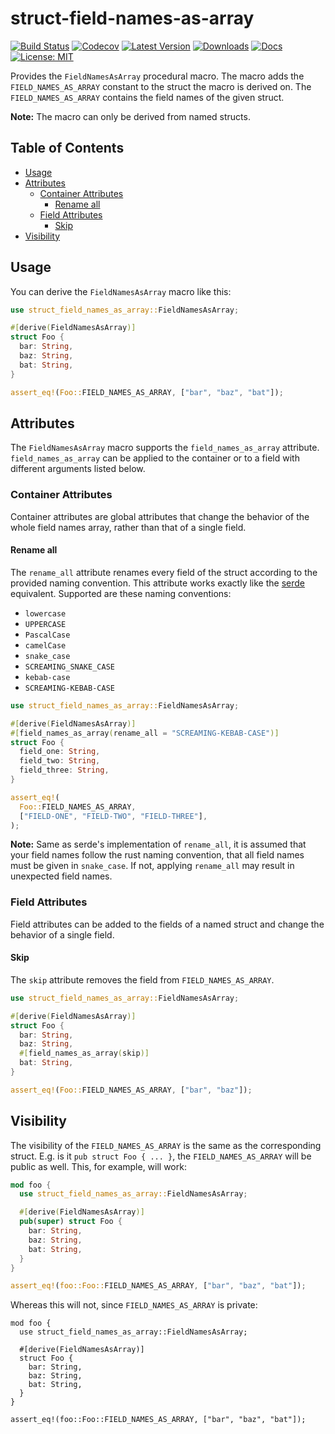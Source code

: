 # struct-field-names-as-array

[![Build Status](https://github.com/jofas/struct_field_names_as_array/actions/workflows/build.yml/badge.svg)](https://github.com/jofas/struct_field_names_as_array/actions/workflows/build.yml)
[![Codecov](https://codecov.io/gh/jofas/struct_field_names_as_array/branch/master/graph/badge.svg?token=69YKZ1JIBK)](https://codecov.io/gh/jofas/struct_field_names_as_array)
[![Latest Version](https://img.shields.io/crates/v/struct-field-names-as-array.svg)](https://crates.io/crates/struct-field-names-as-array)
[![Downloads](https://img.shields.io/crates/d/struct-field-names-as-array?label=downloads)](https://crates.io/crates/struct-field-names-as-array)
[![Docs](https://img.shields.io/badge/docs-latest-blue.svg)](https://docs.rs/struct-field-names-as-array/latest/struct_field_names_as_array)
[![License: MIT](https://img.shields.io/badge/License-MIT-blue.svg)](https://opensource.org/licenses/MIT)

Provides the `FieldNamesAsArray` procedural macro.
The macro adds the `FIELD_NAMES_AS_ARRAY` constant to the struct the
macro is derived on.
The `FIELD_NAMES_AS_ARRAY` contains the field names of the given 
struct.

**Note:** The macro can only be derived from named structs.

## Table of Contents

<!--ts-->
   * [Usage](#usage)
   * [Attributes](#attributes)
      * [Container Attributes](#container-attributes)
         * [Rename all](#rename-all)
      * [Field Attributes](#field-attributes)
         * [Skip](#skip)
   * [Visibility](#visibility)
<!--te-->

## Usage

You can derive the `FieldNamesAsArray` macro like this:

```rust
use struct_field_names_as_array::FieldNamesAsArray;

#[derive(FieldNamesAsArray)]
struct Foo {
  bar: String,
  baz: String,
  bat: String,
}

assert_eq!(Foo::FIELD_NAMES_AS_ARRAY, ["bar", "baz", "bat"]);
```

## Attributes

The `FieldNamesAsArray` macro supports the
`field_names_as_array` attribute.
`field_names_as_array` can be applied to the container or to a field
with different arguments listed below.

### Container Attributes

Container attributes are global attributes that change the behavior
of the whole field names array, rather than that of a single field.

#### Rename all

The `rename_all` attribute renames every field of the struct according
to the provided naming convention.
This attribute works exactly like the [serde][serde_rename_all]
equivalent.
Supported are these naming conventions:
  - `lowercase`
  - `UPPERCASE`
  - `PascalCase`
  - `camelCase`
  - `snake_case`
  - `SCREAMING_SNAKE_CASE`
  - `kebab-case`
  - `SCREAMING-KEBAB-CASE`

```rust
use struct_field_names_as_array::FieldNamesAsArray;

#[derive(FieldNamesAsArray)]
#[field_names_as_array(rename_all = "SCREAMING-KEBAB-CASE")]
struct Foo {
  field_one: String,
  field_two: String,
  field_three: String,
}

assert_eq!(
  Foo::FIELD_NAMES_AS_ARRAY, 
  ["FIELD-ONE", "FIELD-TWO", "FIELD-THREE"],
);
```

**Note:** Same as serde's implementation of `rename_all`, it is
assumed that your field names follow the rust naming convention, that 
all field names must be given in `snake_case`.
If not, applying `rename_all` may result in unexpected field names.

### Field Attributes

Field attributes can be added to the fields of a named struct and 
change the behavior of a single field.

#### Skip

The `skip` attribute removes the field from `FIELD_NAMES_AS_ARRAY`.

```rust
use struct_field_names_as_array::FieldNamesAsArray;

#[derive(FieldNamesAsArray)]
struct Foo {
  bar: String,
  baz: String,
  #[field_names_as_array(skip)]
  bat: String,
}

assert_eq!(Foo::FIELD_NAMES_AS_ARRAY, ["bar", "baz"]);
```

## Visibility

The visibility of the `FIELD_NAMES_AS_ARRAY` is the same as the
corresponding struct.
E.g. is it `pub struct Foo { ... }`, the `FIELD_NAMES_AS_ARRAY`
will be public as well.
This, for example, will work:

```rust
mod foo {
  use struct_field_names_as_array::FieldNamesAsArray;

  #[derive(FieldNamesAsArray)]
  pub(super) struct Foo {
    bar: String,
    baz: String,
    bat: String,
  }
}

assert_eq!(foo::Foo::FIELD_NAMES_AS_ARRAY, ["bar", "baz", "bat"]);
```

Whereas this will not, since `FIELD_NAMES_AS_ARRAY` is private:

```compile_fail
mod foo {
  use struct_field_names_as_array::FieldNamesAsArray;

  #[derive(FieldNamesAsArray)]
  struct Foo {
    bar: String,
    baz: String,
    bat: String,
  }
}

assert_eq!(foo::Foo::FIELD_NAMES_AS_ARRAY, ["bar", "baz", "bat"]);
```

[serde_rename_all]: https://serde.rs/container-attrs.html#rename_all
